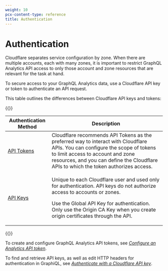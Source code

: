 ```yaml
---
weight: 10
pcx-content-type: reference
title: Authentication
---
```


# Authentication

Cloudflare separates service configuration by zone. When there are multiple accounts, each with many zones, it is important to restrict GraphQL Analytics API access to only those account and zone resources that are relevant for the task at hand.

To secure access to your GraphQL Analytics data, use a Cloudflare API key or token to authenticate an API request.

This table outlines the differences between Cloudflare API keys and tokens:

{{<table-wrap>}}

<table>
  <thead>
    <tr>
      <th>Authentication Method</th>
      <th>Description</th>
    </tr>
  </thead>
  <tbody>
    <tr>
      <td>
        <a href="https://developers.cloudflare.com/api/tokens/create">API Tokens</a>
      </td>
      <td>
        Cloudflare recommends API Tokens as the preferred way to interact with Cloudflare APIs. You
        can configure the scope of tokens to limit access to account and zone resources, and you can
        define the Cloudflare APIs to which the token authorizes access.
      </td>
    </tr>
    <tr>
      <td>
        <a href="https://developers.cloudflare.com/api/keys">API Keys</a>
      </td>
      <td>
        <p>
          Unique to each Cloudflare user and used only for authentication. API keys do not authorize
          access to accounts or zones.
        </p>
        <p>
          Use the Global API Key for authentication. Only use the Origin CA Key when you create
          origin certificates through the API.
        </p>
      </td>
    </tr>
  </tbody>
</table>

{{</table-wrap>}}

To create and configure GraphQL Analytics API tokens, see [*Configure an Analytics API token*](/analytics/graphql-api/getting-started/authentication/api-token-auth/).

To find and retrieve API keys, as well as edit HTTP headers for authentication in GraphiQL, see [*Authenticate with a Cloudflare API key*](/analytics/graphql-api/getting-started/authentication/api-key-auth/).
